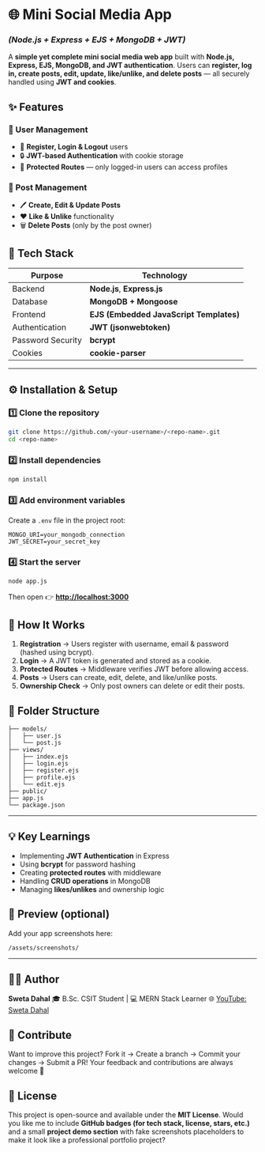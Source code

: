 # 🌐 Mini Social Media App

### *(Node.js + Express + EJS + MongoDB + JWT)*

A **simple yet complete mini social media web app** built with **Node.js, Express, EJS, MongoDB, and JWT authentication**.
Users can **register, log in, create posts, edit, update, like/unlike, and delete posts** — all securely handled using **JWT and cookies**.

## ✨ Features

### 🔐 User Management
* 👤 **Register, Login & Logout** users
* 🔒 **JWT-based Authentication** with cookie storage
* 🔐 **Protected Routes** — only logged-in users can access profiles

### 📝 Post Management
* 🖊️ **Create, Edit & Update Posts**
* ❤️ **Like & Unlike** functionality
* 🗑️ **Delete Posts** (only by the post owner)

## 🧩 Tech Stack

| Purpose           | Technology                              |
| ----------------- | --------------------------------------- |
| Backend           | **Node.js**, **Express.js**             |
| Database          | **MongoDB + Mongoose**                  |
| Frontend          | **EJS (Embedded JavaScript Templates)** |
| Authentication    | **JWT (jsonwebtoken)**                  |
| Password Security | **bcrypt**                              |
| Cookies           | **cookie-parser**                       |

---

## ⚙️ Installation & Setup

### 1️⃣ Clone the repository
```bash
git clone https://github.com/<your-username>/<repo-name>.git
cd <repo-name>
```

### 2️⃣ Install dependencies

```bash
npm install
```

### 3️⃣ Add environment variables
Create a `.env` file in the project root:
```env
MONGO_URI=your_mongodb_connection
JWT_SECRET=your_secret_key
```

### 4️⃣ Start the server

```bash
node app.js
```

Then open 👉 **[http://localhost:3000](http://localhost:3000)**

## 🧠 How It Works
1. **Registration** → Users register with username, email & password (hashed using bcrypt).
2. **Login** → A JWT token is generated and stored as a cookie.
3. **Protected Routes** → Middleware verifies JWT before allowing access.
4. **Posts** → Users can create, edit, delete, and like/unlike posts.
5. **Ownership Check** → Only post owners can delete or edit their posts.

## 📁 Folder Structure
```
├── models/
│   ├── user.js
│   └── post.js
├── views/
│   ├── index.ejs
│   ├── login.ejs
│   ├── register.ejs
│   ├── profile.ejs
│   └── edit.ejs
├── public/
├── app.js
└── package.json
```

---

## 💡 Key Learnings
* Implementing **JWT Authentication** in Express
* Using **bcrypt** for password hashing
* Creating **protected routes** with middleware
* Handling **CRUD operations** in MongoDB
* Managing **likes/unlikes** and ownership logic

## 📸 Preview (optional)
Add your app screenshots here:

```
/assets/screenshots/
```

---

## 👩‍💻 Author
**Sweta Dahal**
🎓 B.Sc. CSIT Student | 💻 MERN Stack Learner
🌐 [YouTube: Sweta Dahal](https://www.youtube.com/@SwetaDahal)

## 🤝 Contribute
Want to improve this project?
Fork it → Create a branch → Commit your changes → Submit a PR!
Your feedback and contributions are always welcome 💬

## 📜 License
This project is open-source and available under the **MIT License**.
Would you like me to include **GitHub badges (for tech stack, license, stars, etc.)** and a small **project demo section** with fake screenshots placeholders to make it look like a professional portfolio project?
